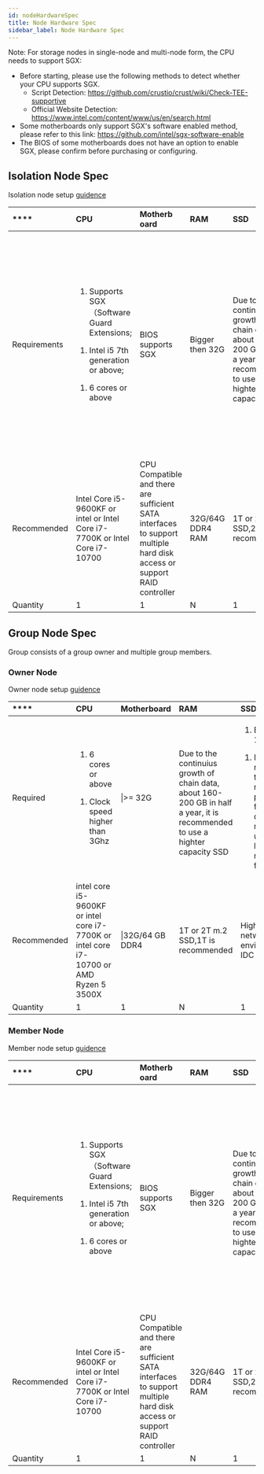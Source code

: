```yaml
---
id: nodeHardwareSpec
title: Node Hardware Spec
sidebar_label: Node Hardware Spec
---
```


Note: For storage nodes in single-node and multi-node form, the CPU needs to support SGX:

* Before starting, please use the following methods to detect whether your CPU supports SGX.
  * Script Detection: https://github.com/crustio/crust/wiki/Check-TEE-supportive
  * Official Website Detection: https://www.intel.com/content/www/us/en/search.html
* Some motherboards only support SGX's software enabled method, please refer to this link: https://github.com/intel/sgx-software-enable
* The BIOS of some motherboards does not have an option to enable SGX, please confirm before purchasing or configuring.


## Isolation Node Spec

Isolation node setup [guidence](isolationNode.md)

| ****         | **CPU**                                                      | **Motherb oard**                                             | **RAM**          | **SSD**                                                      | **HDD**                                                      | **Network**                                                  | **OS**             |
| :----------- | :----------------------------------------------------------- | :----------------------------------------------------------- | :--------------- | :----------------------------------------------------------- | :----------------------------------------------------------- | :----------------------------------------------------------- | :----------------- |
| Requirements | <ol><li>Supports SGX（Software Guard Extensions;</li></ol><ol><li>Intel i5 7th generation or above;</li></ol><ol><li>6 cores or above</li> | BIOS supports SGX                                            | Bigger then 32G  | <br>Due to  the continuius growth of chain data, about  160-200 GB in half a year, it is recommended to use a highter capacity SSD | <ol><li>I/O >= 200M/s;</li></ol><ol><li>Cache >= 256M</li></ol><ol><li>Speed >= 7200;</li></ol><br><ol><li>The hard disk needs to be mounted to a single directory, and technologies such as RAID can be used</li> | <ol><li>Bandwidth >= 100M;</li></ol><ol><li>It is recommended to use a network with public IP and fixed ports, otherwise it may cause unnecessary losses due to network fluctuations</li> | Ubuntu 16.04/18.04/20.04 |
| Recommended  | Intel Core i5-9600KF or intel or Intel Core i7-7700K or Intel Core i7-10700 | CPU Compatible and there are sufficient SATA interfaces to support multiple hard disk access or support RAID controller | 32G/64G DDR4 RAM | 1T or 2T m.2 SSD,2T is recommended                                         | SEAGATE Hard Disk 8TB Skyhark 7200RPM, 256 MB Cache or Western Digital HDD 8TB, 7200 RPM, 256MB Cache<br><br><br>If drives RAID, hardare RAID is recommended | High-quality network environment or IDC                      | Ubuntu 18.04 |
| Quantity     | 1                                                            | 1                                                            | N                | 1                                                            | 1~24                                                         | \|\                                                          |                    |



## Group Node Spec

Group consists of a group owner and multiple group members.

### Owner Node

Owner node setup [guidence](ownerNode.md)

| ****        | **CPU**                                                      | **Motherboard**  | **RAM**                                                      | **SSD**                                                      | **Network**              | **OS** |
| :---------- | :----------------------------------------------------------- | :--------------- | :----------------------------------------------------------- | :----------------------------------------------------------- | :----------------------- | :----- |
| Required    | <ol><li>6 cores or above</li></ol><ol><li>Clock speed higher than 3Ghz</li> | \|>= 32G         | <br>Due to  the continuius growth of chain data, about  160-200 GB in half a year, it is recommended to use a highter capacity SSD | <ol><li>Bandwidth >= 100M;</li></ol><ol><li>It is recommended to use a network with public IP and fixed ports, otherwise it may cause unnecessary losses due to network fluctuations</li> | Ubuntu                   |        |
| Recommended | intel core i5-9600KF or intel core i7-7700K or intel core  i7-10700 or AMD Ryzen 5 3500X | \|32G/64 GB DDR4 | 1T or 2T m.2 SSD,1T is recommended                                           | High-quality network environment or IDC                      | Ubuntu 16.04/18.04/20.04 |        |
| Quantity    | 1                                                            | 1                | N                                                            | 1                                                            | \|\                      |        |




### Member Node

Member node setup [guidence](memberNode.md)

| ****         | **CPU**                                                      | **Motherb oard**                                             | **RAM**          | **SSD**                                                      | **HDD**                                                      | **Network**                                                  | **OS**             |
| :----------- | :----------------------------------------------------------- | :----------------------------------------------------------- | :--------------- | :----------------------------------------------------------- | :----------------------------------------------------------- | :----------------------------------------------------------- | :----------------- |
| Requirements | <ol><li>Supports SGX（Software Guard Extensions;</li></ol><ol><li>Intel i5 7th generation or above;</li></ol><ol><li>6 cores or above</li> | BIOS supports SGX                                            | Bigger then 32G  | <br>Due to  the continuius growth of chain data, about  160-200 GB in half a year, it is recommended to use a highter capacity SSD | <ol><li>I/O >= 200M/s;</li></ol><ol><li>Cache >= 256M</li></ol><ol><li>Speed >= 7200;</li></ol><br><ol><li>The hard disk needs to be mounted to a single directory, and technologies such as RAID can be used</li> | <ol><li>Bandwidth >= 100M;</li></ol><ol><li>It requires a high-quality network environment to avoid the loss caused by the inability to send workreport</li> | Ubuntu 16.04/18.04/20.04 |
| Recommended  | Intel Core i5-9600KF or intel or Intel Core i7-7700K or Intel Core i7-10700 | CPU Compatible and there are sufficient SATA interfaces to support multiple hard disk access or support RAID controller | 32G/64G DDR4 RAM | 1T or 2T m.2 SSD,2T is recommended                                           | SEAGATE Hard Disk 8TB Skyhark 7200RPM, 256 MB Cache or Western Digital HDD 8TB, 7200 RPM, 256MB Cache<br><br><br>If drives RAID, hardare RAID is recommended | High-quality network environment or IDC                      | Ubuntu 18.04 |
| Quantity     | 1                                                            | 1                                                            | N                | 1                                                            | 1~24                                                         | \|\                                                          |                    |



